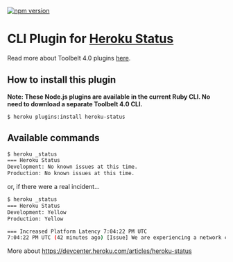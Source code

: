 [![npm version](https://badge.fury.io/js/heroku-status.svg)](http://badge.fury.io/js/heroku-status)

CLI Plugin for [Heroku Status](https://status.heroku.com)
===========

Read more about Toolbelt 4.0 plugins [here](https://github.com/heroku/heroku-hello-world#heroku-hello-world).


How to install this plugin
-------------------

**Note: These Node.js plugins are available in the current Ruby CLI. No need to download a separate Toolbelt 4.0 CLI.**

```
$ heroku plugins:install heroku-status
```

Available commands
-------------------

```bash
$ heroku _status
=== Heroku Status
Development: No known issues at this time.
Production: No known issues at this time.
```

or, if there were a real incident...

```bash
$ heroku _status
=== Heroku Status
Development: Yellow
Production: Yellow

=== Increased Platform Latency 7:04:22 PM UTC
7:04:22 PM UTC (42 minutes ago) [Issue] We are experiencing a network connectivity issue with our upstream provider. We will post another update as to the status in an hour if not sooner.
```

More about https://devcenter.heroku.com/articles/heroku-status



